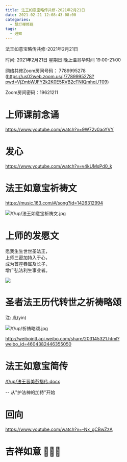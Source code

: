 ```yaml
---
title: 法王如意宝略传共修-2021年2月21日
date: 2021-02-21 12:08:43-08:00
categories:
  - 慧灯禅修班
tags:
  - 通知
---
```

法王如意宝略传共修-2021年2月21日

时间: 2021年2月21日 星期日 晚上温哥华时间 19:00-21:00  

网络共修Zoom房间号码： 7789995278 (<https://us02web.zoom.us/j/7789995278?pwd=VjZmbWJFY2k2K0E5RVB2cTNIQmhqUT09>)

Zoom房间密码：19621211

# 上师课前念诵

<https://www.youtube.com/watch?v=9W72v0aoYVY>

# 发心

<https://www.youtube.com/watch?v=v4kUMsPd0_k>

# 法王如意宝祈祷文

<https://music.163.com/#/song?id=1426312994>  

![/f/up/法王如意宝祈祷文.jpg](/f/up/法王如意宝祈祷文.jpg)

# 上师的发愿文

愿我生生世世圣法王，  
上师三密加持入于心，  
成为首座眷属及长子，  
增广弘法利生事业者。    

![](/f/up/法王如意宝略传共修-上师发愿.png)


# 圣者法王历代转世之祈祷略颂

注: 胤(yìn)

![/f/up/祈祷略颂.jpg](/f/up/祈祷略颂.jpg)

<http://weibointl.api.weibo.com/share/203145321.html?weibo_id=4604382446355050>

# 法王如意宝简传

[/f/up/法王晋美彭措传.docx](/f/up/法王晋美彭措传.docx)

-- 从"护法神的加持"开始

# 回向

<https://www.youtube.com/watch?v=-Nx_gCBwZzA>

#  吉祥如意 🙏🙏🙏
